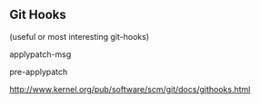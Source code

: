 ## Git Hooks ##

(useful or most interesting git-hooks)

applypatch-msg

pre-applypatch

http://www.kernel.org/pub/software/scm/git/docs/githooks.html